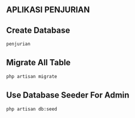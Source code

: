 ## APLIKASI PENJURIAN
## Create Database
```bash
penjurian
```
## Migrate All Table
```bash
php artisan migrate
```
## Use Database Seeder For Admin
```bash
php artisan db:seed
```
